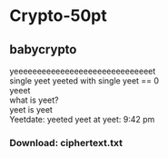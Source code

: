 # Crypto-50pt
## babycrypto
yeeeeeeeeeeeeeeeeeeeeeeeeeeeeeet</br>
single yeet yeeted with single yeet == 0</br>
yeeet</br>
what is yeet?</br>
yeet is yeet</br>
Yeetdate: yeeted yeet at yeet: 9:42 pm
### Download: ciphertext.txt
